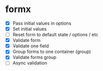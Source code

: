 # formx

- [x] Pass initial values in options
- [x] Set initial values
- [ ] Reset form to default state / options / etc
- [x] Validate form
- [x] Validate one field
- [x] Group forms to one container (group)
- [x] Validate forms group
- [ ] Async validation
